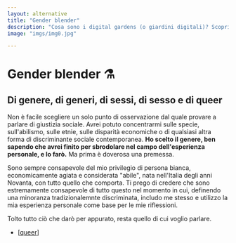 ```yaml
---
layout: alternative
title: "Gender blender"
description: "Cosa sono i digital gardens (o giardini digitali)? Scoprilo qui."
image: "imgs/img0.jpg"

---
```


# Gender blender ⚗️

## Di genere, di generi, di sessi, di sesso e di queer

Non è facile scegliere un solo punto di osservazione dal quale provare a parlare di giustizia sociale. Avrei potuto concentrarmi sulle specie, sull'abilismo, sulle etnie, sulle disparità economiche o di qualsiasi altra forma di discriminante sociale contemporanea. **Ho scelto il genere, ben sapendo che avrei finito per sbrodolare nel campo dell'esperienza personale, e lo farò.** Ma prima è doverosa una premessa.

Sono sempre consapevole del mio privilegio di persona bianca, economicamente agiata e considerata "abile", nata nell'Italia degli anni Novanta, con tutto quello che comporta. Ti prego di credere che sono estremamente consapevole di tutto questo nel momento in cui, definendo una minoranza tradizionalemnte discriminata, includo me stesso e utilizzo la mia esperienza personale come base per le mie riflessioni.

Tolto tutto ciò che darò per appurato, resta quello di cui voglio parlare.

* [[queer]]

[//begin]: # "Autogenerated link references for markdown compatibility"
[queer]: queer.md "Queer"
[//end]: # "Autogenerated link references"